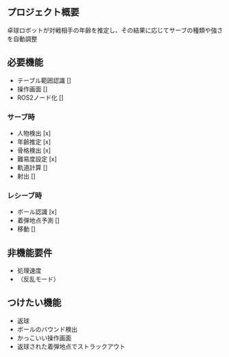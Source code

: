 ## プロジェクト概要
卓球ロボットが対戦相手の年齢を推定し、その結果に応じてサーブの種類や強さを自動調整

## 必要機能
- テーブル範囲認識 []
- 操作画面 []
- ROS2ノード化 []

### サーブ時
- 人物検出 [x]
- 年齢推定 [x]
- 骨格検出 [x]
- 難易度設定 [x]
- 軌道計算 []
- 射出 []

### レシーブ時
- ボール認識 [x]
- 着弾地点予測 []
- 移動 []

## 非機能要件
- 処理速度
- （反乱モード）

## つけたい機能
- 返球
- ボールのバウンド検出
- かっこいい操作画面
- 返球された着弾地点でストラックアウト